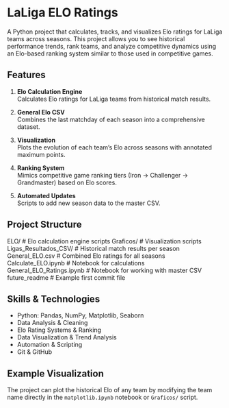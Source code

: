 # LaLiga ELO Ratings

A Python project that calculates, tracks, and visualizes Elo ratings for LaLiga teams across seasons. This project allows you to see historical performance trends, rank teams, and analyze competitive dynamics using an Elo-based ranking system similar to those used in competitive games.

## Features

1. **Elo Calculation Engine**  
   Calculates Elo ratings for LaLiga teams from historical match results.

2. **General Elo CSV**  
   Combines the last matchday of each season into a comprehensive dataset.

3. **Visualization**  
   Plots the evolution of each team’s Elo across seasons with annotated maximum points.

4. **Ranking System**  
   Mimics competitive game ranking tiers (Iron → Challenger → Grandmaster) based on Elo scores.

5. **Automated Updates**  
   Scripts to add new season data to the master CSV.

## Project Structure

ELO/ # Elo calculation engine scripts
Graficos/ # Visualization scripts
Ligas_Resultados_CSV/ # Historical match results per season
General_ELO.csv # Combined Elo ratings for all seasons
Calculate_ELO.ipynb # Notebook for calculations
General_ELO_Ratings.ipynb # Notebook for working with master CSV
future_readme # Example first commit file


## Skills & Technologies

- Python: Pandas, NumPy, Matplotlib, Seaborn  
- Data Analysis & Cleaning  
- Elo Rating Systems & Ranking  
- Data Visualization & Trend Analysis  
- Automation & Scripting  
- Git & GitHub  

## Example Visualization

The project can plot the historical Elo of any team by modifying the team name directly in the `matplotlib.ipynb` notebook or `Graficos/` script.


